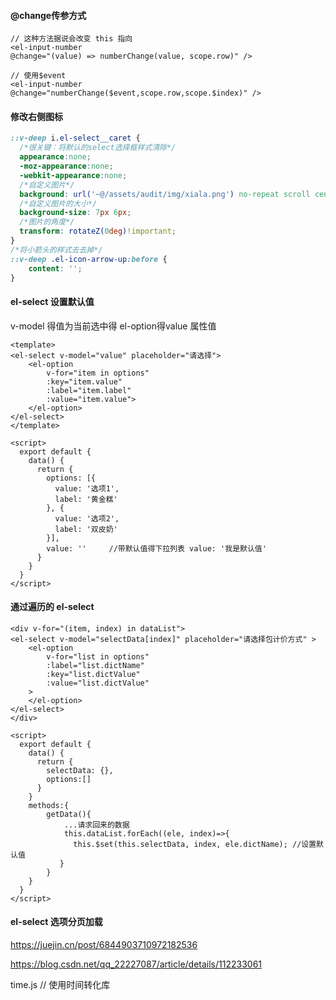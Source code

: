 #### @change传参方式

```vue
// 这种方法据说会改变 this 指向
<el-input-number 
@change="(value) => numberChange(value, scope.row)" />

// 使用$event
<el-input-number 
@change="numberChange($event,scope.row,scope.$index)" />
```

#### 修改右侧图标

```scss
::v-deep i.el-select__caret {
  /*很关键：将默认的select选择框样式清除*/
  appearance:none;
  -moz-appearance:none;
  -webkit-appearance:none;
  /*自定义图片*/  
  background: url('~@/assets/audit/img/xiala.png') no-repeat scroll center center transparent;
  /*自定义图片的大小*/  
  background-size: 7px 6px;
  /*图片的角度*/  
  transform: rotateZ(0deg)!important;
}
/*将小箭头的样式去去掉*/ 
::v-deep .el-icon-arrow-up:before {
    content: '';
}
```

#### el-select 设置默认值

v-model 得值为当前选中得 el-option得value 属性值

```
<template>
<el-select v-model="value" placeholder="请选择">
    <el-option
        v-for="item in options"
        :key="item.value"
        :label="item.label"
        :value="item.value">
    </el-option>
</el-select>
</template>

<script>
  export default {
    data() {
      return {
        options: [{
          value: '选项1',
          label: '黄金糕'
        }, {
          value: '选项2',
          label: '双皮奶'
        }],
        value: ''     //带默认值得下拉列表 value: '我是默认值' 
      }
    }
  }
</script>
```

#### 通过遍历的 el-select

```
<div v-for="(item, index) in dataList">
<el-select v-model="selectData[index]" placeholder="请选择包计价方式" >
    <el-option 
        v-for="list in options"
        :label="list.dictName"
        :key="list.dictValue"
        :value="list.dictValue"
    >
  	</el-option>
</el-select>
</div>

<script>
  export default {
    data() {
      return {
        selectData: {},
        options:[]
      }
    }
    methods:{
        getData(){
            ...请求回来的数据
            this.dataList.forEach((ele, index)=>{
              this.$set(this.selectData, index, ele.dictName); //设置默认值
           }
        }
    }
  }
</script>
```

#### el-select 选项分页加载

https://juejin.cn/post/6844903710972182536

https://blog.csdn.net/qq_22227087/article/details/112233061

time.js         // 使用时间转化库